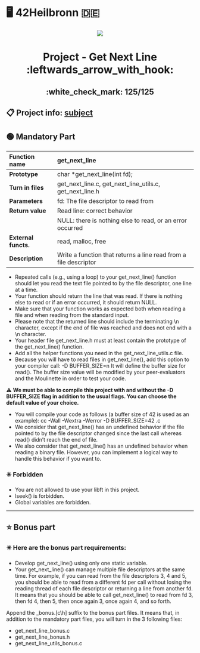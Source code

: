 # :desktop_computer: 42Heilbronn :de:

<p align="center">
  <img src="https://github.com/Tilek12/42-project-badges/blob/main/badges/get_next_linem.png">
</p>

<h1 align="center">
 Project - Get Next Line :leftwards_arrow_with_hook:
</h1>

<h2 align="center">
 :white_check_mark: 125/125
</h2>

## :clipboard: Project info: [subject](https://github.com/Tilek12/42Heilbronn-get_next_line/blob/master/.git_docs_get_next_line/en.subject_get_next_line.pdf)

## :green_circle: **Mandatory Part**

**Function name**| get_next_line
|:---|:---|
**Prototype**| char *get_next_line(int fd);
**Turn in files**| get_next_line.c, get_next_line_utils.c, get_next_line.h
**Parameters**| fd: The file descriptor to read from
**Return value**| Read line: correct behavior 
| | NULL: there is nothing else to read, or an error occurred
**External functs.**| read, malloc, free
**Description**| Write a function that returns a line read from a file descriptor

- Repeated calls (e.g., using a loop) to your get_next_line() function should let
you read the text file pointed to by the file descriptor, one line at a time.
- Your function should return the line that was read.
If there is nothing else to read or if an error occurred, it should return NULL.
- Make sure that your function works as expected both when reading a file and when
reading from the standard input.
- Please note that the returned line should include the terminating \n character,
except if the end of file was reached and does not end with a \n character.
- Your header file get_next_line.h must at least contain the prototype of the
get_next_line() function.
- Add all the helper functions you need in the get_next_line_utils.c file.
- Because you will have to read files in get_next_line(), add this option to your
compiler call: -D BUFFER_SIZE=n
It will define the buffer size for read().
The buffer size value will be modified by your peer-evaluators and the Moulinette
in order to test your code.

:warning: **We must be able to compile this project with and without the -D
BUFFER_SIZE flag in addition to the usual flags. You can choose the
default value of your choice.**

- You will compile your code as follows (a buffer size of 42 is used as an example):
cc -Wall -Wextra -Werror -D BUFFER_SIZE=42 <files>.c
- We consider that get_next_line() has an undefined behavior if the file pointed to
by the file descriptor changed since the last call whereas read() didn’t reach the
end of file.
- We also consider that get_next_line() has an undefined behavior when reading
a binary file. However, you can implement a logical way to handle this behavior if
you want to.

### :eight_spoked_asterisk: **Forbidden**
- You are not allowed to use your libft in this project.
- lseek() is forbidden.
- Global variables are forbidden.

---------------------------------

## :star: **Bonus part**

### :eight_pointed_black_star: **Here are the bonus part requirements:**
- Develop get_next_line() using only one static variable.
- Your get_next_line() can manage multiple file descriptors at the same time.
For example, if you can read from the file descriptors 3, 4 and 5, you should be
able to read from a different fd per call without losing the reading thread of each
file descriptor or returning a line from another fd.
It means that you should be able to call get_next_line() to read from fd 3, then
fd 4, then 5, then once again 3, once again 4, and so forth.

Append the _bonus.[c\h] suffix to the bonus part files.
It means that, in addition to the mandatory part files, you will turn in the 3 following
files:
- get_next_line_bonus.c
- get_next_line_bonus.h
- get_next_line_utils_bonus.c
